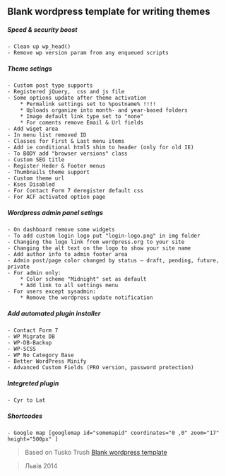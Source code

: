 ## Blank wordpress template for writing themes

##### Speed & security boost
    - Clean up wp_head()
    - Remove wp version param from any enqueued scripts

##### Theme setings
    - Custom post type supports
    - Registered jQuery,  css and js file
    - Some options update after theme activation
        * Permalink settings set to %postname% !!!!
        * Uploads organize into month- and year-based folders
        * Image default link type set to "none"
        * For coments remove Email & Url fields
    - Add wiget area
    - In menu list removed ID
    - Classes for First & Last menu items
    - Add ie conditional html5 shim to header (only for old IE)
    - To BODY add "browser versions" class
    - Custom SEO title
    - Register Heder & Footer menus
    - Thumbnails theme support
    - Custom theme url
    - Kses Disabled
    - For Contact Form 7 deregister default css
    - For ACF activated option page

##### Wordpress admin panel setings
    - On dashboard remove some widgets
    - To add custom login logo put "login-logo.png" in img folder
    - Changing the logo link from wordpress.org to your site
    - Changing the alt text on the logo to show your site name
    - Add author info to admin footer area
    - Admin post/page color changed by status – draft, pending, future, private
    - For admin only:
        * Color scheme "Midnight" set as default
        * Add link to all settings menu
    - For users except sysadmin:
        * Remove the wordpress update notification

##### Add automated plugin installer
    - Contact Form 7
    - WP Migrate DB
    - WP-DB-Backup
    - WP-SCSS
    - WP No Category Base
    - Better WordPress Minify
    - Advanced Custom Fields (PRO version, password protection)

##### Integreted plugin
    - Cyr to Lat

##### Shortcodes
    - Google map [googlemap id="somemapid" coordinates="0 ,0" zoom="17" height="500px" ]




>  Based on Tusko Trush <a href="https://github.com/Tusko/wp-theme-blank">Blank wordpress template</a>

>  Львів 2014
